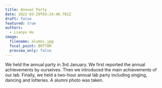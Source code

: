 ```yaml
---
title: Annual Party
date: 2022-03-29T03:24:46.781Z
draft: false
featured: true
authors:
  - Lianyu Hu
image:
  filename: alumni.jpg
  focal_point: BOTTOM
  preview_only: false
---
```

We held the annual party in 3rd January. We first reported the annual achievements by ourselves. Then we introduced the main achievements of our lab. Finally, we held a two-hour annual lab party including singing, dancing and lotteries. A alumni photo was taken.